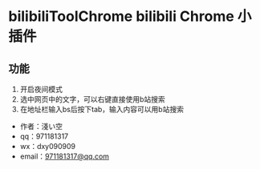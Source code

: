 # bilibiliToolChrome bilibili Chrome 小插件

## 功能

1. 开启夜间模式
2. 选中网页中的文字，可以右键直接使用b站搜索
3. 在地址栏输入bs后按下tab，输入内容可以用b站搜索

* 作者：淺い空
* qq：971181317 
* wx：dxy090909
* email：971181317@qq.com